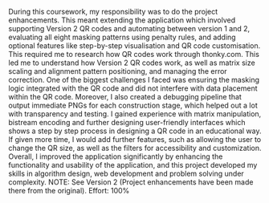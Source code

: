 During this coursework, my responsibility was to do the project enhancements. This meant extending the application which involved supporting Version 2 QR codes and automating between version 1 and 2, evaluating all eight masking patterns using penalty rules, and adding optional features like step-by-step visualisation and QR code customisation. This required me to research how QR codes work through thonky.com. This led me to understand how Version 2 QR codes work, as well as matrix size scaling and alignment pattern positioning, and managing the error correction. One of the biggest challenges I faced was ensuring the masking logic integrated with the QR code and did not interfere with data placement within the QR code. Moreover, I also created a debugging pipeline that output immediate PNGs for each construction stage, which helped out a lot with transparency and testing. I gained experience with matrix manipulation, bistream encoding and further designing user-friendly interfaces which shows a step by step process in designing a QR code in an educational way. If given more time, I would add further features, such as allowing the user to change the QR size, as well as the filters for accessibility and customization. Overall, I improved the application significantly by enhancing the functionality and usability of the application, and this project developed my skills in algorithm design, web development and problem solving under complexity.
NOTE: See Version 2 (Project enhancements have been made there from the original). Effort: 100%
